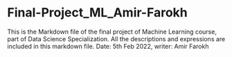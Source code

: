 # Final-Project_ML_Amir-Farokh
This is the Markdown file of the final project of Machine Learning course, part of Data Science Specialization. All the descriptions and expressions are included in this markdown file. Date: 5th Feb 2022, writer: Amir Farokh 
